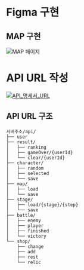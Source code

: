 # Figma 구현
## MAP 구현

![MAP 페이지](/uploads/87233d456c7f2b8b64e1432503a8c856/image.png)

# API URL 작성
[![API_명세서_URL](/uploads/beeb04380e42119b0fa4cdab20c87450/API_명세서_URL.png)](https://www.notion.so/API-cf52aa1867a24314bffa4d182e644e20)

## API URL 구조

```
서버주소/api/
├── user
├── result/
│   ├── ranking
│   ├── gameOver/{userId}
│   └── clear/{userId}
├── character/
│   ├── random
│   ├── selected
│   └── save
├── map/
│   ├── load
│   └── save
├── stage/
│   ├── load/{stage}/{step}
│   └── save
├── battle/
│   ├── enemy
│   ├── player
│   ├── finished
│   └── victory
└── shop/
    ├── change
    ├── add
    ├── rest
    └── relic

```
